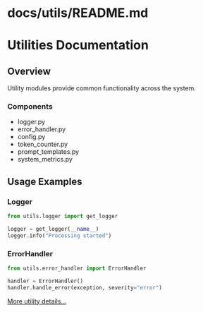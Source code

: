# docs/utils/README.md
# Utilities Documentation

## Overview
Utility modules provide common functionality across the system.

### Components
- logger.py
- error_handler.py
- config.py
- token_counter.py
- prompt_templates.py
- system_metrics.py

## Usage Examples

### Logger
```python
from utils.logger import get_logger

logger = get_logger(__name__)
logger.info("Processing started")
```

### ErrorHandler
```python
from utils.error_handler import ErrorHandler

handler = ErrorHandler()
handler.handle_error(exception, severity="error")
```

[More utility details...](./utils.md)
